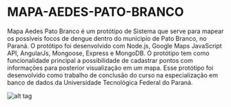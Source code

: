 # MAPA-AEDES-PATO-BRANCO
Mapa Aedes Pato Branco é um protótipo de Sistema que serve para mapear os possíveis focos de dengue dentro do municipio de Pato Branco, no Paraná. O protótipo foi desenvolvido com Node.js, Google Maps JavaScript API, AngularJs, Mongoose, Express e MongoDB.
O protótipo tem como funcionalidade principal a possibilidade de cadastrar pontos com informações para posterior visualização em um mapa. Esse protótipo foi desenvolvido como trabalho de conclusão do curso na especialização em banco de dados da Universidade Tecnológica Federal do Paraná.


![alt tag](https://https://github.com/jeanbuzzello/MAPA-AEDES-PATO-BRANCO/blob/master/public/index.jpg?raw=true)
